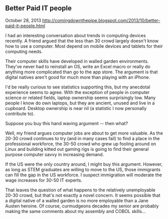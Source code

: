 ## Better Paid IT people

October 28, 2013
http://comingdownthepipe.blogspot.com/2013/10/better-paid-it-people.html

I had an interesting conversation about trends in computing devices recently.  A friend argued that the less than 30 crowd largely doesn't know how to use a computer.  Most depend on mobile devices and tablets for their computing needs.

Their computer skills have developed in walled garden environments.  They've never had to reinstall an OS, write an Excel macro or really do anything more complicated than go to the app store.  The argument is that digital natives aren't good for much more than playing with an iPhone.

I'd be really curious to see statistics supporting this, but my anecdotal experience seems to agree.  With the exception of people in computer science or related fields, laptop ownership seems surprisingly low.  Many people I know do own laptops, but they are ancient, unused and live in a cupboard.  Desktop ownership is near nil (a statistic I now personally contribute to).

Suppose you buy this hand waving argument -- then what?

Well, my friend argues computer jobs are about to get more valuable.  As the 20-30 crowd continues to try (and in many cases fail) to find a place in the professional workforce, the 30-50 crowd who grew up fooling around on Linux and building kitted out gaming rigs is going to find their general purpose computer savvy in increasing demand.

If the US were the only country around, I might buy this argument.  However, as long as STEM graduates are willing to move to the US, those immigrants can fill the gap in the US workforce.  I suspect immigration will moderate the wage increases for 30-50 IT experts.

That leaves the question of what happens to the relatively unemployable 20-30 crowd, but that's not exactly a novel concern.  It seems possible that a digital native of a walled garden is no more employable than a Jane Austen heroine.  Of course, curmudgeons decades my senior are probably making the same comments about my assembly and COBOL skills...
